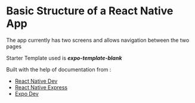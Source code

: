 # Basic Structure of a React Native App

The app currently has two screens and allows navigation between the two pages

Starter Template used is **_expo-template-blank_**

Built with the help of documentation from :
 - [React Native Dev](https://reactnative.dev/ "Read Docs")
 - [React Native Express](https://www.reactnative.express "Read Docs")
 - [Expo Dev](https://expo.dev/ "Read Docs")

